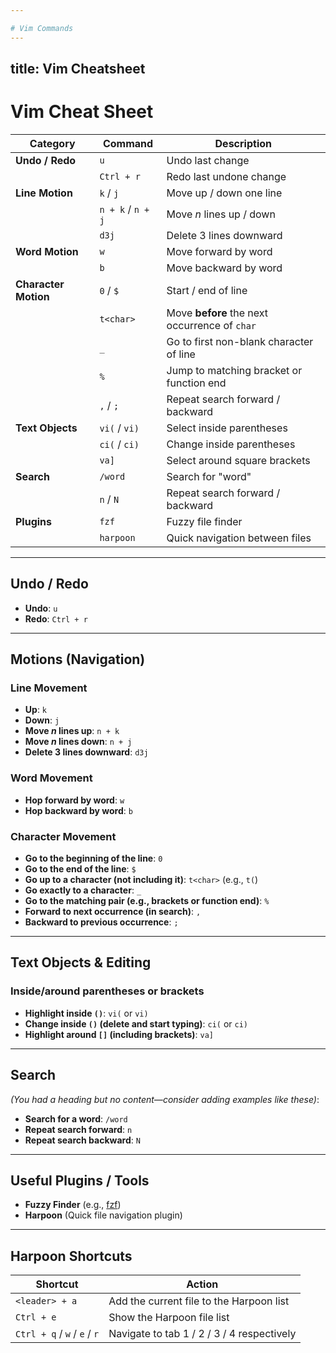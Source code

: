 ```yaml
---

# Vim Commands
---
```

title: Vim Cheatsheet
---

# Vim Cheat Sheet

| **Category**          | **Command**                       | **Description**                                        |
|-----------------------|-----------------------------------|--------------------------------------------------------|
| **Undo / Redo**       | `u`                               | Undo last change                                       |
|                       | `Ctrl + r`                        | Redo last undone change                                |
| **Line Motion**       | `k` / `j`                         | Move up / down one line                                |
|                       | `n + k` / `n + j`                 | Move *n* lines up / down                               |
|                       | `d3j`                             | Delete 3 lines downward                                |
| **Word Motion**       | `w`                               | Move forward by word                                   |
|                       | `b`                               | Move backward by word                                  |
| **Character Motion**  | `0` / `$`                         | Start / end of line                                    |
|                       | `t<char>`                         | Move **before** the next occurrence of `char`          |
|                       | `_`                               | Go to first non-blank character of line                |
|                       | `%`                               | Jump to matching bracket or function end               |
|                       | `,` / `;`                         | Repeat search forward / backward                       |
| **Text Objects**      | `vi(` / `vi)`                     | Select inside parentheses                              |
|                       | `ci(` / `ci)`                     | Change inside parentheses                              |
|                       | `va]`                             | Select around square brackets                          |
| **Search**            | `/word`                           | Search for "word"                                      |
|                       | `n` / `N`                         | Repeat search forward / backward                       |
| **Plugins**           | `fzf`                             | Fuzzy file finder                                      |
|                       | `harpoon`                         | Quick navigation between files                         |

---

## Undo / Redo

* **Undo**: `u`
* **Redo**: `Ctrl + r`

---

## Motions (Navigation)

### Line Movement

* **Up**: `k`
* **Down**: `j`
* **Move *n* lines up**: `n + k`
* **Move *n* lines down**: `n + j`
* **Delete 3 lines downward**: `d3j`

### Word Movement

* **Hop forward by word**: `w`
* **Hop backward by word**: `b`

### Character Movement

* **Go to the beginning of the line**: `0`
* **Go to the end of the line**: `$`
* **Go up to a character (not including it)**: `t<char>` (e.g., `t(`)
* **Go exactly to a character**: `_`
* **Go to the matching pair (e.g., brackets or function end)**: `%`
* **Forward to next occurrence (in search)**: `,`
* **Backward to previous occurrence**: `;`

---

## Text Objects & Editing

### Inside/around parentheses or brackets

* **Highlight inside `()`**: `vi(` or `vi)`
* **Change inside `()` (delete and start typing)**: `ci(` or `ci)`
* **Highlight around `[]` (including brackets)**: `va]`

---

## Search

*(You had a heading but no content—consider adding examples like these)*:

* **Search for a word**: `/word`
* **Repeat search forward**: `n`
* **Repeat search backward**: `N`

---

## Useful Plugins / Tools

* **Fuzzy Finder** (e.g., [fzf](https://github.com/junegunn/fzf))
* **Harpoon** (Quick file navigation plugin)

---


## Harpoon Shortcuts

| **Shortcut**              | **Action**                                  |
|---------------------------|---------------------------------------------|
| `<leader> + a`            | Add the current file to the Harpoon list    |
| `Ctrl + e`                | Show the Harpoon file list                  |
| `Ctrl + q` / `w` / `e` / `r` | Navigate to tab 1 / 2 / 3 / 4 respectively |

